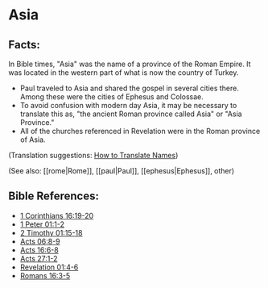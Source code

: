 # Asia #

## Facts: ##

In Bible times, "Asia" was the name of a province of the Roman Empire. It was located in the western part of what is now the country of Turkey.

* Paul traveled to Asia and shared the gospel in several cities there. Among these were the cities of Ephesus and Colossae. 
* To avoid confusion with modern day Asia, it may be necessary to translate this as, "the ancient Roman province called Asia" or "Asia Province."
* All of the churches referenced in Revelation were in the Roman province of Asia.

(Translation suggestions: [How to Translate Names](https://git.door43.org/Door43/en-ta-translate-vol1/src/master/content/translate_names.md))

(See also: [[rome|Rome]], [[paul|Paul]], [[ephesus|Ephesus]], other)

## Bible References: ##

* [1 Corinthians 16:19-20](https://door43.org/en/bible/notes/1co/16/19)
* [1 Peter 01:1-2](https://door43.org/en/bible/notes/1pe/01/01)
* [2 Timothy 01:15-18](https://door43.org/en/bible/notes/2ti/01/15)
* [Acts 06:8-9](https://door43.org/en/bible/notes/act/06/08)
* [Acts 16:6-8](https://door43.org/en/bible/notes/act/16/06)
* [Acts 27:1-2](https://door43.org/en/bible/notes/act/27/01)
* [Revelation 01:4-6](https://door43.org/en/bible/notes/rev/01/04)
* [Romans 16:3-5](https://door43.org/en/bible/notes/rom/16/03)

